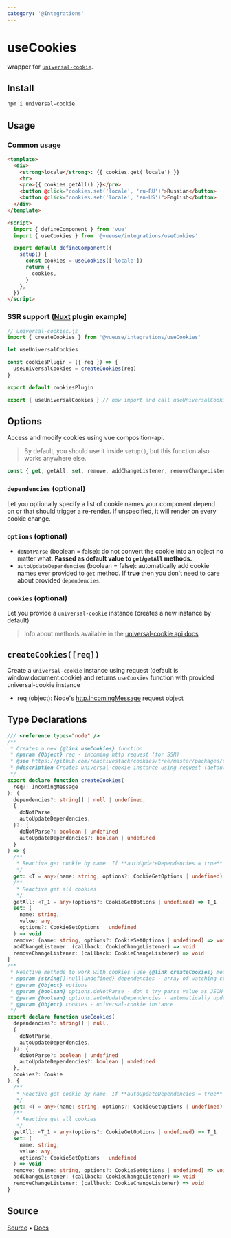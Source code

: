 ```yaml
---
category: '@Integrations'
---
```


# useCookies

wrapper for [`universal-cookie`](https://www.npmjs.com/package/universal-cookie).

## Install 

```bash
npm i universal-cookie
```

## Usage

### Common usage

```html
<template>
  <div>
    <strong>locale</strong>: {{ cookies.get('locale') }}
    <hr>
    <pre>{{ cookies.getAll() }}</pre>
    <button @click="cookies.set('locale', 'ru-RU')">Russian</button>
    <button @click="cookies.set('locale', 'en-US')">English</button>
  </div>
</template>

<script>
  import { defineComponent } from 'vue'
  import { useCookies } from '@vueuse/integrations/useCookies'

  export default defineComponent({
    setup() {
      const cookies = useCookies(['locale'])
      return {
        cookies,
      }
    },
  })
</script>
```

### SSR support ([Nuxt](https://github.com/nuxt/nuxt.js) plugin example)

```ts
// universal-cookies.js
import { createCookies } from '@vueuse/integrations/useCookies'

let useUniversalCookies

const cookiesPlugin = ({ req }) => {
  useUniversalCookies = createCookies(req)
}

export default cookiesPlugin

export { useUniversalCookies } // now import and call useUniversalCookies instead of useCookies
```

## Options

Access and modify cookies using vue composition-api.

> By default, you should use it inside `setup()`, but this function also works anywhere else.

```ts
const { get, getAll, set, remove, addChangeListener, removeChangeListener } = useCookies(['cookie-name'], { doNotParse: false, autoUpdateDependencies: false })
```

### `dependencies` (optional)

Let you optionally specify a list of cookie names your component depend on or that should trigger a re-render. If unspecified, it will render on every cookie change.

### `options` (optional)

- `doNotParse` (boolean = false): do not convert the cookie into an object no matter what. **Passed as default value to `get`/`getAll` methods.**
- `autoUpdateDependencies` (boolean = false): automatically add cookie names ever provided to `get` method. If **true** then you don't need to care about provided `dependencies`.

### `cookies` (optional)

Let you provide a `universal-cookie` instance (creates a new instance by default)

> Info about methods available in the [universal-cookie api docs](https://www.npmjs.com/package/universal-cookie#api---cookies-class)

## `createCookies([req])`

Create a `universal-cookie` instance using request (default is window.document.cookie) and returns `useCookies` function with provided universal-cookie instance

- req (object): Node's [http.IncomingMessage](https://nodejs.org/api/http.html#http_class_http_incomingmessage) request object


<!--FOOTER_STARTS-->
## Type Declarations

```typescript
/// <reference types="node" />
/**
 * Creates a new {@link useCookies} function
 * @param {Object} req - incoming http request (for SSR)
 * @see https://github.com/reactivestack/cookies/tree/master/packages/universal-cookie universal-cookie
 * @description Creates universal-cookie instance using request (default is window.document.cookie) and returns {@link useCookies} function with provided universal-cookie instance
 */
export declare function createCookies(
  req?: IncomingMessage
): (
  dependencies?: string[] | null | undefined,
  {
    doNotParse,
    autoUpdateDependencies,
  }?: {
    doNotParse?: boolean | undefined
    autoUpdateDependencies?: boolean | undefined
  }
) => {
  /**
   * Reactive get cookie by name. If **autoUpdateDependencies = true** then it will update watching dependencies
   */
  get: <T = any>(name: string, options?: CookieGetOptions | undefined) => T
  /**
   * Reactive get all cookies
   */
  getAll: <T_1 = any>(options?: CookieGetOptions | undefined) => T_1
  set: (
    name: string,
    value: any,
    options?: CookieSetOptions | undefined
  ) => void
  remove: (name: string, options?: CookieSetOptions | undefined) => void
  addChangeListener: (callback: CookieChangeListener) => void
  removeChangeListener: (callback: CookieChangeListener) => void
}
/**
 * Reactive methods to work with cookies (use {@link createCookies} method instead if you are using SSR)
 * @param {string[]|null|undefined} dependencies - array of watching cookie's names. Pass empty array if don't want to watch cookies changes.
 * @param {Object} options
 * @param {boolean} options.doNotParse - don't try parse value as JSON
 * @param {boolean} options.autoUpdateDependencies - automatically update watching dependencies
 * @param {Object} cookies - universal-cookie instance
 */
export declare function useCookies(
  dependencies?: string[] | null,
  {
    doNotParse,
    autoUpdateDependencies,
  }?: {
    doNotParse?: boolean | undefined
    autoUpdateDependencies?: boolean | undefined
  },
  cookies?: Cookie
): {
  /**
   * Reactive get cookie by name. If **autoUpdateDependencies = true** then it will update watching dependencies
   */
  get: <T = any>(name: string, options?: CookieGetOptions | undefined) => T
  /**
   * Reactive get all cookies
   */
  getAll: <T_1 = any>(options?: CookieGetOptions | undefined) => T_1
  set: (
    name: string,
    value: any,
    options?: CookieSetOptions | undefined
  ) => void
  remove: (name: string, options?: CookieSetOptions | undefined) => void
  addChangeListener: (callback: CookieChangeListener) => void
  removeChangeListener: (callback: CookieChangeListener) => void
}
```

## Source

[Source](https://github.com/vueuse/vueuse/blob/main/packages/integrations/useCookies/index.ts) • [Docs](https://github.com/vueuse/vueuse/blob/main/packages/integrations/useCookies/index.md)


<!--FOOTER_ENDS-->
